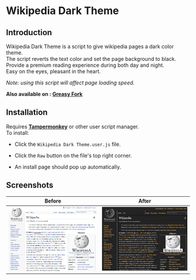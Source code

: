 # Wikipedia Dark Theme

## Introduction

Wikipedia Dark Theme is a script to give wikipedia pages a dark color theme.  
The script reverts the text color and set the page background to black.  
Provide a premium reading experience during both day and night.  
Easy on the eyes, pleasant in the heart.  

_Note: using this script will affect page loading speed._  

**Also available on : [Greasy Fork](https://greasyfork.org/en/scripts/382833-wikipedia-dark-theme)**  

## Installation

Requires **[Tampermonkey](https://www.tampermonkey.net/)** or other user script manager.  
To install:

* Click the `Wikipedia Dark Theme.user.js` file.

* Click the `Raw` button on the file's top right corner.

* An install page should pop up automatically.


## Screenshots

**Before** | **After**
--- | ---
![A wikipedia page](/screenshots/before.png) | ![A wikipedia page](/screenshots/after.png)

 
